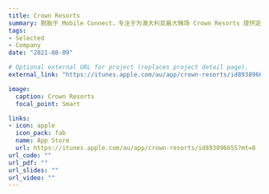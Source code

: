 ```yaml
---
title: Crown Resorts
summary: 脱胎于 Mobile Connect，专注于为澳大利亚最大赌场 Crown Resorts 提供定制化服务，并添加了诸多附加功能。
tags:
- Selected
- Company
date: "2021-08-09"

# Optional external URL for project (replaces project detail page).
external_link: "https://itunes.apple.com/au/app/crown-resorts/id893896655?mt=8"

image:
  caption: Crown Resorts
  focal_point: Smart

links:
- icon: apple
  icon_pack: fab
  name: App Store
  url: https://itunes.apple.com/au/app/crown-resorts/id893896655?mt=8
url_code: ""
url_pdf: ""
url_slides: ""
url_video: ""
---
```

